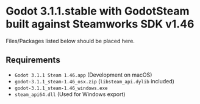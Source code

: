 # Godot 3.1.1.stable with GodotSteam built against Steamworks SDK v1.46

Files/Packages listed below should be placed here.

## Requirements
- `Godot 3.1.1 Steam 1.46.app` (Development on macOS)
- `godot-3.1.1_steam-1.46_osx.zip` (`libsteam_api.dylib` included)
- `godot-3.1.1_steam-1.46_windows.exe`
- `steam_api64.dll` (Used for Windows export)